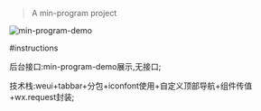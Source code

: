 > A min-program project

![min-program-demo](https://github.com/lanzhsh/mini-program-demo/blob/master/images/wx-image.jpg)

#instructions

后台接口:min-program-demo展示,无接口;

技术栈:weui+tabbar+分包+iconfont使用+自定义顶部导航+组件传值+wx.request封装;